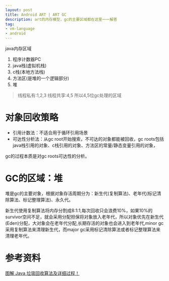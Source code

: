 ```yaml
---
layout: post
title: Android ART | ART GC
description: art的内存模型，gc的主要区域都在这里一一解答
tag: 
- vm-language
- android
---
```


java内存区域
1. 程序计数器PC
2. java栈(虚拟机栈)
3. c栈(本地方法栈)
4. 方法区(是堆的一个逻辑部分)
5. 堆

> 线程私有:1,2,3    线程共享:4,5     所以4,5位gc处理的区域

# 对象回收策略

- 引用计数法：不适合用于循环引用场景
- 可达性分析法：从gc root开始搜索，不可达的对象都能被回收，gc roots包括java栈引用的对象、c栈引用的对象、方法区的常量/静态变量引用的对象，

gc的过程本质是对gc roots可达性的分析。

# GC的区域：堆

堆是gc的主要对象，根据对象存活周期分为：新生代(复制算法)、老年代(标记清除算法、标记整理算法)、永久代。

新生代使用复制算法将内存分割成8:1:1,每次回收只会浪费10%，如果10%的survivor空间不足，就会采用分配担保将对象放入老年代，所以对象优先在新生代(Eden)分配，大对象会在老年代分配,长期存活的对象也会进入到老年代,minor gc 采用复制算法来清理新生代，而major gc采用标记清除算法或者标记整理算法来清理老年代。



# 参考资料

[图解 Java 垃圾回收算法及详细过程！](https://xie.infoq.cn/article/9d4830f6c0c1e2df0753f9858)